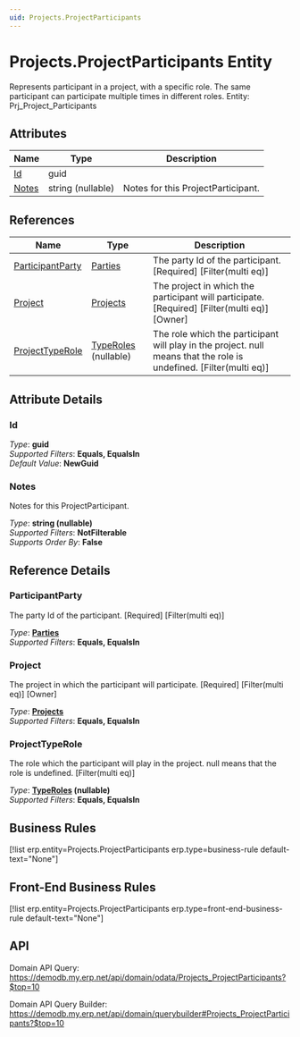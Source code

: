 ```yaml
---
uid: Projects.ProjectParticipants
---
```

# Projects.ProjectParticipants Entity

Represents participant in a project, with a specific role. The same participant can participate multiple times in different roles. Entity: Prj_Project_Participants

## Attributes

| Name | Type | Description |
| ---- | ---- | --- |
| [Id](Projects.ProjectParticipants.md#id) | guid |  
| [Notes](Projects.ProjectParticipants.md#notes) | string (nullable) | Notes for this ProjectParticipant. 

## References

| Name | Type | Description |
| ---- | ---- | --- |
| [ParticipantParty](Projects.ProjectParticipants.md#participantparty) | [Parties](General.Contacts.Parties.md) | The party Id of the participant. [Required] [Filter(multi eq)] |
| [Project](Projects.ProjectParticipants.md#project) | [Projects](Projects.Projects.md) | The project in which the participant will participate. [Required] [Filter(multi eq)] [Owner] |
| [ProjectTypeRole](Projects.ProjectParticipants.md#projecttyperole) | [TypeRoles](Projects.TypeRoles.md) (nullable) | The role which the participant will play in the project. null means that the role is undefined. [Filter(multi eq)] |


## Attribute Details

### Id

_Type_: **guid**  
_Supported Filters_: **Equals, EqualsIn**  
_Default Value_: **NewGuid**  

### Notes

Notes for this ProjectParticipant.

_Type_: **string (nullable)**  
_Supported Filters_: **NotFilterable**  
_Supports Order By_: **False**  


## Reference Details

### ParticipantParty

The party Id of the participant. [Required] [Filter(multi eq)]

_Type_: **[Parties](General.Contacts.Parties.md)**  
_Supported Filters_: **Equals, EqualsIn**  

### Project

The project in which the participant will participate. [Required] [Filter(multi eq)] [Owner]

_Type_: **[Projects](Projects.Projects.md)**  
_Supported Filters_: **Equals, EqualsIn**  

### ProjectTypeRole

The role which the participant will play in the project. null means that the role is undefined. [Filter(multi eq)]

_Type_: **[TypeRoles](Projects.TypeRoles.md) (nullable)**  
_Supported Filters_: **Equals, EqualsIn**  



## Business Rules

[!list erp.entity=Projects.ProjectParticipants erp.type=business-rule default-text="None"]

## Front-End Business Rules

[!list erp.entity=Projects.ProjectParticipants erp.type=front-end-business-rule default-text="None"]

## API

Domain API Query:
<https://demodb.my.erp.net/api/domain/odata/Projects_ProjectParticipants?$top=10>

Domain API Query Builder:
<https://demodb.my.erp.net/api/domain/querybuilder#Projects_ProjectParticipants?$top=10>

